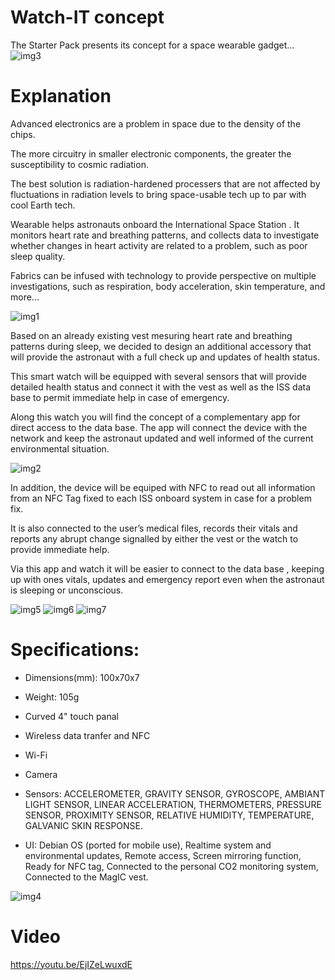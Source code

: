 # Watch-IT concept
The Starter Pack presents its concept for a space wearable gadget...
![img3](https://github.com/meriamgaied9/watch-it-concept/blob/master/img3.jpg)

# Explanation

Advanced electronics are a problem in space due to the density of the chips. 

The more circuitry in smaller electronic components, 
the greater the susceptibility to cosmic radiation. 

The best solution is radiation-hardened processers that are not affected 
by fluctuations in radiation levels to bring space-usable tech up to par with cool Earth tech.

Wearable helps astronauts onboard the International Space Station . 
It monitors heart rate and breathing patterns, and collects data to investigate whether 
changes in heart activity are related to a problem, such as poor sleep quality. 

Fabrics can be infused with technology to provide perspective on multiple investigations, 
such as respiration, body acceleration, skin temperature, and more...

![img1](https://github.com/meriamgaied9/watch-it-concept/blob/master/img1.jpg)


Based on an already existing vest mesuring heart rate and breathing patterns during sleep, 
we decided to design an additional accessory that will provide the astronaut with a full check 
up and  updates of health status.

This smart watch will be equipped with several sensors that will provide detailed health status 
and connect it with the vest as well as the ISS data base to permit immediate help in case of emergency.

Along this watch you will find the concept of a complementary app for direct access to the data base.
The app will connect the device with the network and keep the astronaut updated and well informed of 
the current environmental situation. 

![img2](https://github.com/meriamgaied9/watch-it-concept/blob/master/img2.jpg)

In addition, the device will be equiped with NFC to read out all information from an NFC Tag fixed to each ISS onboard system in case for a problem fix.

It is also connected to the user’s medical files, records their vitals and reports any abrupt change 
signalled by either the vest or the watch to provide immediate help.

Via this app and watch it will be easier to connect to the data base , keeping up with ones vitals, 
updates and emergency report even when the astronaut is sleeping or unconscious. 

![img5](https://github.com/meriamgaied9/watch-it-concept/blob/master/img5.png)
![img6](https://github.com/meriamgaied9/watch-it-concept/blob/master/img6.png)
![img7](https://github.com/meriamgaied9/watch-it-concept/blob/master/img7.png)

# Specifications:

- Dimensions(mm): 100x70x7
- Weight: 105g

- Curved 4" touch panal
- Wireless data tranfer and NFC
- Wi-Fi
- Camera

- Sensors:
    ACCELEROMETER,
    GRAVITY SENSOR,
    GYROSCOPE,
    AMBIANT LIGHT SENSOR,
    LINEAR ACCELERATION,
    THERMOMETERS,
    PRESSURE SENSOR,
    PROXIMITY SENSOR,
    RELATIVE HUMIDITY,
    TEMPERATURE,
    GALVANIC SKIN RESPONSE.

- UI:
    Debian OS (ported for mobile use),
    Realtime system and environmental updates,
    Remote access,
    Screen mirroring function,
    Ready for NFC tag,
    Connected to the personal CO2 monitoring system,
    Connected to the MagIC vest.

![img4](https://github.com/meriamgaied9/watch-it-concept/blob/master/img4.jpg)

# Video

https://youtu.be/EjIZeLwuxdE
